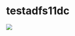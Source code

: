 # testadfs11dc

<a href="https://portal.azure.com/#create/Microsoft.Template/uri/https%3A%2F%2raw.githubusercontent.com%2swapwad20089%2testadfs11dc%2master%2template.json" target="_blank">
    <img src="http://azuredeploy.net/deploybutton.png"/>
</a>
